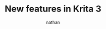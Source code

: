 ---
author: nathan
title: New features in Krita 3 
description: Krita 3 brought so many new features to the program, we’re going to take a whole chapter to look at them.

type: course_chapter
weight: 3
---